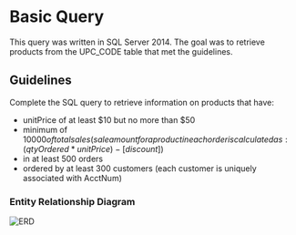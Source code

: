 # Basic Query 
This query was written in SQL Server 2014. The goal was to retrieve products from the UPC_CODE table that met the guidelines. 

## Guidelines
Complete the SQL query to retrieve information on products that have:
- unitPrice of at least $10 but no more than $50
- minimum of $10000 of total sales (sale amount for a product in each order is calculated as: (qtyOrdered * unitPrice) - [discount$])
- in at least 500 orders
- ordered by at least 300 customers (each customer is uniquely associated with AcctNum)


### Entity Relationship Diagram
![ERD](https://user-images.githubusercontent.com/68878624/146376097-42c98d76-d07a-4a42-b0c3-4cb3da3df0b9.png)
